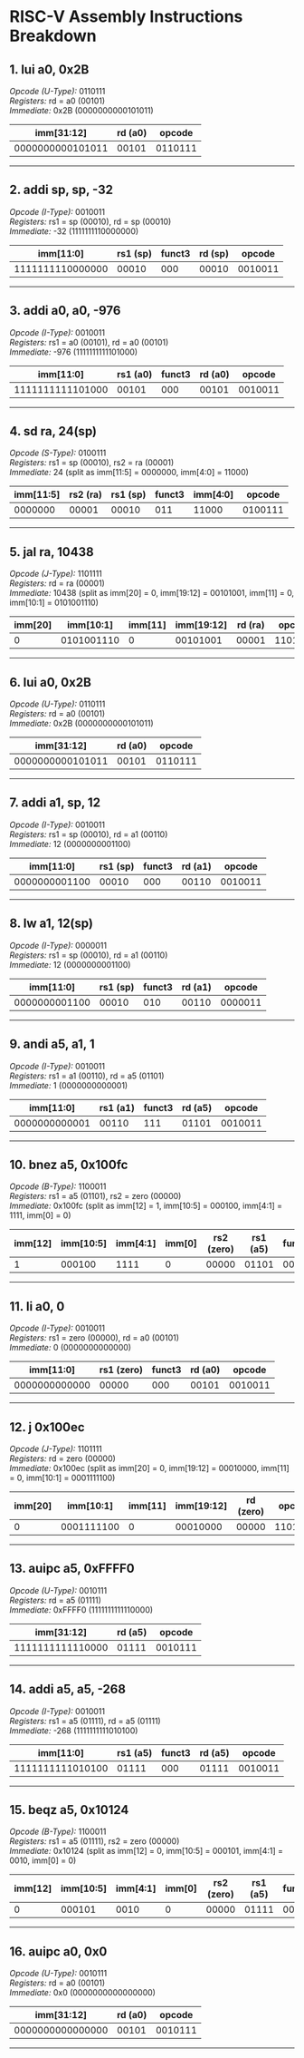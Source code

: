 # RISC-V Assembly Instructions Breakdown
## **1. lui a0, 0x2B**  
*Opcode (U-Type):* 0110111  
*Registers:* rd = a0 (00101)  
*Immediate:* 0x2B (0000000000101011)  

| imm[31:12]  | rd (a0) | opcode  |
|-------------|---------|---------|
| 0000000000101011 | 00101 | 0110111 |

---

## **2. addi sp, sp, -32**  
*Opcode (I-Type):* 0010011  
*Registers:* rs1 = sp (00010), rd = sp (00010)  
*Immediate:* -32 (1111111110000000)  

| imm[11:0] | rs1 (sp) | funct3 | rd (sp) | opcode  |
|-----------|-----------|--------|---------|---------|
| 1111111110000000 | 00010 | 000 | 00010 | 0010011 |

---

## **3. addi a0, a0, -976**  
*Opcode (I-Type):* 0010011  
*Registers:* rs1 = a0 (00101), rd = a0 (00101)  
*Immediate:* -976 (1111111111101000)  

| imm[11:0] | rs1 (a0) | funct3 | rd (a0) | opcode  |
|-----------|-----------|--------|---------|---------|
| 1111111111101000 | 00101 | 000 | 00101 | 0010011 |

---

## **4. sd ra, 24(sp)**  
*Opcode (S-Type):* 0100111  
*Registers:* rs1 = sp (00010), rs2 = ra (00001)  
*Immediate:* 24 (split as imm[11:5] = 0000000, imm[4:0] = 11000)  

| imm[11:5] | rs2 (ra) | rs1 (sp) | funct3 | imm[4:0] | opcode  |
|-----------|-----------|-----------|--------|---------|---------|
| 0000000 | 00001 | 00010 | 011 | 11000 | 0100111 |

---

## **5. jal ra, 10438**  
*Opcode (J-Type):* 1101111  
*Registers:* rd = ra (00001)  
*Immediate:* 10438 (split as imm[20] = 0, imm[19:12] = 00101001, imm[11] = 0, imm[10:1] = 0101001110)  

| imm[20] | imm[10:1] | imm[11] | imm[19:12] | rd (ra) | opcode  |
|---------|-----------|--------|-----------|---------|---------|
| 0 | 0101001110 | 0 | 00101001 | 00001 | 1101111 |

---

## **6. lui a0, 0x2B**  
*Opcode (U-Type):* 0110111  
*Registers:* rd = a0 (00101)  
*Immediate:* 0x2B (0000000000101011)  

| imm[31:12]  | rd (a0) | opcode  |
|-------------|---------|---------|
| 0000000000101011 | 00101 | 0110111 |

---

## **7. addi a1, sp, 12**  
*Opcode (I-Type):* 0010011  
*Registers:* rs1 = sp (00010), rd = a1 (00110)  
*Immediate:* 12 (0000000001100)  

| imm[11:0] | rs1 (sp) | funct3 | rd (a1) | opcode  |
|-----------|-----------|--------|---------|---------|
| 0000000001100 | 00010 | 000 | 00110 | 0010011 |

---

## **8. lw a1, 12(sp)**  
*Opcode (I-Type):* 0000011  
*Registers:* rs1 = sp (00010), rd = a1 (00110)  
*Immediate:* 12 (0000000001100)  

| imm[11:0] | rs1 (sp) | funct3 | rd (a1) | opcode  |
|-----------|-----------|--------|---------|---------|
| 0000000001100 | 00010 | 010 | 00110 | 0000011 |

---

## **9. andi a5, a1, 1**  
*Opcode (I-Type):* 0010011  
*Registers:* rs1 = a1 (00110), rd = a5 (01101)  
*Immediate:* 1 (0000000000001)  

| imm[11:0] | rs1 (a1) | funct3 | rd (a5) | opcode  |
|-----------|-----------|--------|---------|---------|
| 0000000000001 | 00110 | 111 | 01101 | 0010011 |

---

## **10. bnez a5, 0x100fc**  
*Opcode (B-Type):* 1100011  
*Registers:* rs1 = a5 (01101), rs2 = zero (00000)  
*Immediate:* 0x100fc (split as imm[12] = 1, imm[10:5] = 000100, imm[4:1] = 1111, imm[0] = 0)  

| imm[12] | imm[10:5] | imm[4:1] | imm[0] | rs2 (zero) | rs1 (a5) | funct3 | opcode  |
|---------|-----------|----------|--------|------------|-----------|--------|---------|
| 1 | 000100 | 1111 | 0 | 00000 | 01101 | 001 | 1100011 |

---

## **11. li a0, 0**  
*Opcode (I-Type):* 0010011  
*Registers:* rs1 = zero (00000), rd = a0 (00101)  
*Immediate:* 0 (0000000000000)  

| imm[11:0] | rs1 (zero) | funct3 | rd (a0) | opcode  |
|-----------|-----------|--------|---------|---------|
| 0000000000000 | 00000 | 000 | 00101 | 0010011 |

---

## **12. j 0x100ec**  
*Opcode (J-Type):* 1101111  
*Registers:* rd = zero (00000)  
*Immediate:* 0x100ec (split as imm[20] = 0, imm[19:12] = 00010000, imm[11] = 0, imm[10:1] = 0001111100)  

| imm[20] | imm[10:1] | imm[11] | imm[19:12] | rd (zero) | opcode  |
|---------|-----------|--------|-----------|-----------|---------|
| 0 | 0001111100 | 0 | 00010000 | 00000 | 1101111 |

---

## **13. auipc a5, 0xFFFF0**  
*Opcode (U-Type):* 0010111  
*Registers:* rd = a5 (01111)  
*Immediate:* 0xFFFF0 (1111111111110000)  

| imm[31:12] | rd (a5) | opcode  |
|------------|---------|---------|
| 1111111111110000 | 01111 | 0010111 |

---

## **14. addi a5, a5, -268**  
*Opcode (I-Type):* 0010011  
*Registers:* rs1 = a5 (01111), rd = a5 (01111)  
*Immediate:* -268 (1111111111010100)  

| imm[11:0] | rs1 (a5) | funct3 | rd (a5) | opcode  |
|-----------|-----------|--------|---------|---------|
| 1111111111010100 | 01111 | 000 | 01111 | 0010011 |

---

## **15. beqz a5, 0x10124**  
*Opcode (B-Type):* 1100011  
*Registers:* rs1 = a5 (01111), rs2 = zero (00000)  
*Immediate:* 0x10124 (split as imm[12] = 0, imm[10:5] = 000101, imm[4:1] = 0010, imm[0] = 0)  

| imm[12] | imm[10:5] | imm[4:1] | imm[0] | rs2 (zero) | rs1 (a5) | funct3 | opcode  |
|---------|-----------|----------|--------|------------|-----------|--------|---------|
| 0 | 000101 | 0010 | 0 | 00000 | 01111 | 000 | 1100011 |

---

## **16. auipc a0, 0x0**  
*Opcode (U-Type):* 0010111  
*Registers:* rd = a0 (00101)  
*Immediate:* 0x0 (0000000000000000)  

| imm[31:12] | rd (a0) | opcode  |
|------------|---------|---------|
| 0000000000000000 | 00101 | 0010111 |

---

